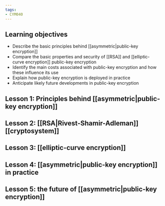```yaml
---
tags: 
- CYM040
---
```

## Learning objectives
- Describe the basic principles behind [[asymmetric|public-key encryption]]
- Compare the basic properties and security of [[RSA]] and [[elliptic-curve encryption]] public-key encryption
- Identify the main costs associated with public-key encryption and how these influence its use
- Explain how public-key encryption is deployed in practice
- Anticipate likely future developments in public-key encryption
## Lesson 1: Principles behind [[asymmetric|public-key encryption]]

## Lesson 2: [[RSA|Rivest-Shamir-Adleman]] [[cryptosystem]]

## Lesson 3: [[elliptic-curve encryption]]

## Lesson 4: [[asymmetric|public-key encryption]] in practice

## Lesson 5: the future of [[asymmetric|public-key encryption]]
